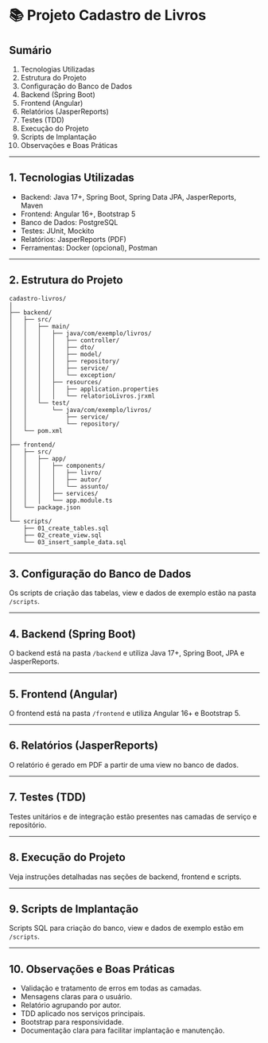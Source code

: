 # 📚 Projeto Cadastro de Livros

## Sumário
1. Tecnologias Utilizadas
2. Estrutura do Projeto
3. Configuração do Banco de Dados
4. Backend (Spring Boot)
5. Frontend (Angular)
6. Relatórios (JasperReports)
7. Testes (TDD)
8. Execução do Projeto
9. Scripts de Implantação
10. Observações e Boas Práticas

---

## 1. Tecnologias Utilizadas
- Backend: Java 17+, Spring Boot, Spring Data JPA, JasperReports, Maven
- Frontend: Angular 16+, Bootstrap 5
- Banco de Dados: PostgreSQL
- Testes: JUnit, Mockito
- Relatórios: JasperReports (PDF)
- Ferramentas: Docker (opcional), Postman

---

## 2. Estrutura do Projeto
```
cadastro-livros/
│
├── backend/
│   ├── src/
│   │   ├── main/
│   │   │   ├── java/com/exemplo/livros/
│   │   │   │   ├── controller/
│   │   │   │   ├── dto/
│   │   │   │   ├── model/
│   │   │   │   ├── repository/
│   │   │   │   ├── service/
│   │   │   │   └── exception/
│   │   │   ├── resources/
│   │   │   │   ├── application.properties
│   │   │   │   └── relatorioLivros.jrxml
│   │   └── test/
│   │       └── java/com/exemplo/livros/
│   │           ├── service/
│   │           └── repository/
│   └── pom.xml
│
├── frontend/
│   ├── src/
│   │   ├── app/
│   │   │   ├── components/
│   │   │   │   ├── livro/
│   │   │   │   ├── autor/
│   │   │   │   └── assunto/
│   │   │   ├── services/
│   │   │   └── app.module.ts
│   └── package.json
│
└── scripts/
    ├── 01_create_tables.sql
    ├── 02_create_view.sql
    └── 03_insert_sample_data.sql
```

---

## 3. Configuração do Banco de Dados
Os scripts de criação das tabelas, view e dados de exemplo estão na pasta `/scripts`.

---

## 4. Backend (Spring Boot)
O backend está na pasta `/backend` e utiliza Java 17+, Spring Boot, JPA e JasperReports.

---

## 5. Frontend (Angular)
O frontend está na pasta `/frontend` e utiliza Angular 16+ e Bootstrap 5.

---

## 6. Relatórios (JasperReports)
O relatório é gerado em PDF a partir de uma view no banco de dados.

---

## 7. Testes (TDD)
Testes unitários e de integração estão presentes nas camadas de serviço e repositório.

---

## 8. Execução do Projeto
Veja instruções detalhadas nas seções de backend, frontend e scripts.

---

## 9. Scripts de Implantação
Scripts SQL para criação do banco, view e dados de exemplo estão em `/scripts`.

---

## 10. Observações e Boas Práticas
- Validação e tratamento de erros em todas as camadas.
- Mensagens claras para o usuário.
- Relatório agrupando por autor.
- TDD aplicado nos serviços principais.
- Bootstrap para responsividade.
- Documentação clara para facilitar implantação e manutenção. 